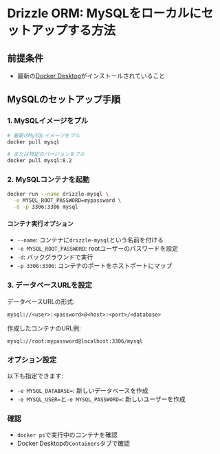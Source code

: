 # Drizzle ORM: MySQLをローカルにセットアップする方法

## 前提条件
- 最新の[Docker Desktop](https://www.docker.com/products/docker-desktop/)がインストールされていること

## MySQLのセットアップ手順

### 1. MySQLイメージをプル
```bash
# 最新のMySQLイメージをプル
docker pull mysql

# または特定のバージョンをプル
docker pull mysql:8.2
```

### 2. MySQLコンテナを起動
```bash
docker run --name drizzle-mysql \
  -e MYSQL_ROOT_PASSWORD=mypassword \
  -d -p 3306:3306 mysql
```

#### コンテナ実行オプション
- `--name`: コンテナに`drizzle-mysql`という名前を付ける
- `-e MYSQL_ROOT_PASSWORD`: rootユーザーのパスワードを設定
- `-d`: バックグラウンドで実行
- `-p 3306:3306`: コンテナのポートをホストポートにマップ

### 3. データベースURLを設定
データベースURLの形式:
```
mysql://<user>:<password>@<host>:<port>/<database>
```

作成したコンテナのURL例:
```
mysql://root:mypassword@localhost:3306/mysql
```

### オプション設定
以下も指定できます:
- `-e MYSQL_DATABASE=`: 新しいデータベースを作成
- `-e MYSQL_USER=`と`-e MYSQL_PASSWORD=`: 新しいユーザーを作成

### 確認
- `docker ps`で実行中のコンテナを確認
- Docker Desktopの`Containers`タブで確認
